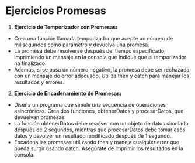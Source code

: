 # Ejercicios Promesas

  1. **Ejercicio de Temporizador con Promesas:**
- Crea una función llamada temporizador que acepte un número de milisegundos como parámetro y devuelva una promesa. 
- La promesa debe resolverse después del tiempo especificado, imprimiendo un mensaje en la consola que indique que el temporizador ha finalizado. 
- Además, si se pasa un número negativo, la promesa debe ser rechazada con un mensaje de error adecuado. Utiliza then y catch para manejar los resultados y errores.

2. **Ejercicio de Encadenamiento de Promesas:**
- Diseña un programa que simule una secuencia de operaciones asincrónicas. Crea dos funciones, obtenerDatos y procesarDatos, que devuelvan promesas. 
- La función obtenerDatos debe resolver con un objeto de datos simulado después de 2 segundos, mientras que procesarDatos debe tomar esos datos y devolver un resultado modificado después de 1 segundo. 
- Encadena las promesas utilizando then y maneja cualquier error que pueda surgir usando catch. Asegúrate de imprimir los resultados en la consola.
